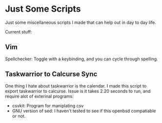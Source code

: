 # Just Some Scripts
Just some miscellaneous scripts I made that can help out in day to day life.

Current stuff:
## Vim
Spellchecker: Toggle with a keybinding, and you can cycle through spelling.

## Taskwarrior to Calcurse Sync
One thing I hate about taskwarrior is the calendar. I made this script to export taskwarrior to calcurse. Issue is it takes 2.20 seconds to run, and require alot of exterinal programs:
- csvkit: Program for maniplating csv
- GNU version of sed: I haven't tested to see if this openbsd compatiable or not.
